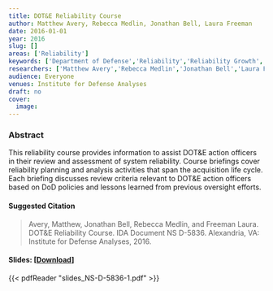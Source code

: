 ```yaml
---
title: DOT&E Reliability Course
author: Matthew Avery, Rebecca Medlin, Jonathan Bell, Laura Freeman
date: 2016-01-01
year: 2016
slug: []
areas: ['Reliability']
keywords: ['Department of Defense','Reliability','Reliability Growth','Reliability Analysis','Test and Evaluation Master Plan']
researchers: ['Matthew Avery','Rebecca Medlin','Jonathan Bell','Laura Freeman']
audience: Everyone
venues: Institute for Defense Analyses
draft: no
cover:
  image: 
---
```




### Abstract
This reliability course provides information to assist DOT&E action officers in their review and assessment of system reliability. Course briefings cover reliability planning and analysis activities that span the acquisition life cycle. Each briefing discusses review criteria relevant to DOT&E action officers based on DoD policies and lessons learned from previous oversight efforts.

#### Suggested Citation
> Avery, Matthew, Jonathan Bell, Rebecca Medlin, and Freeman Laura. DOT&E Reliability Course. IDA Document NS D-5836. Alexandria, VA: Institute for Defense Analyses, 2016.

#### Slides: [[Download](slides_NS-D-5836-1.pdf)]
{{< pdfReader "slides_NS-D-5836-1.pdf" >}}




